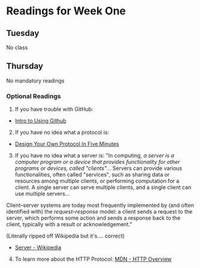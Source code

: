 # Readings for Week One

## Tuesday

No class

## Thursday

No mandatory readings

### Optional Readings

1. If you have trouble with GitHub:

- [Intro to Using Github](https://guides.github.com/activities/hello-world/)

2. If you have no idea what a protocol is:

- [Design Your Own Protocol In Five Minutes](https://mayaposch.wordpress.com/2011/10/03/design-your-own-protocol-in-five-minutes/)

3. If you have no idea what a server is:
   "In computing, _a server is a computer program or a device that provides functionality for other programs or devices, called "clients"_... Servers can provide various functionalities, often called "services", such as sharing data or resources among multiple clients, or performing computation for a client. A single server can serve multiple clients, and a single client can use multiple servers...

Client–server systems are today most frequently implemented by (and often identified with) the _request–response_ model: a client sends a request to the server, which performs some action and sends a response back to the client, typically with a result or acknowledgement."

(Literally ripped off Wikipedia but it's.... correct)

- [Server - Wikipedia](<https://en.wikipedia.org/wiki/Server_(computing)>)

4. To learn more about the HTTP Protocol:
   [MDN - HTTP Overview](https://developer.mozilla.org/en-US/docs/Web/HTTP/Overview)
